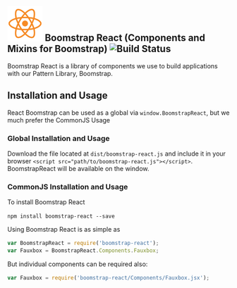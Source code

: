 ## <img src="react-boomstrap.svg" height="80" width="80"> Boomstrap React (Components and Mixins for Boomstrap) ![Build Status](https://travis-ci.org/BoomTownROI/boomstrap-react.svg?branch=master)

Boomstrap React is a library of components we use to build applications with our Pattern Library, Boomstrap.

## Installation and Usage

React Boomstrap can be used as a global via `window.BoomstrapReact`, but we much prefer the CommonJS Usage

### Global Installation and Usage

Download the file located at `dist/boomstrap-react.js` and include it in your browser `<script src="path/to/boomstrap-react.js"></script>`.  BoomstrapReact will be available on the window.

### CommonJS Installation and Usage

To install Boomstrap React

`npm install boomstrap-react --save`

Using Boomstrap React is as simple as

```js
var BoomstrapReact = require('boomstrap-react');
var Fauxbox = BoomstrapReact.Components.Fauxbox;
```

But individual components can be required also:

```js
var Fauxbox = require('boomstrap-react/Components/Fauxbox.jsx');
```
